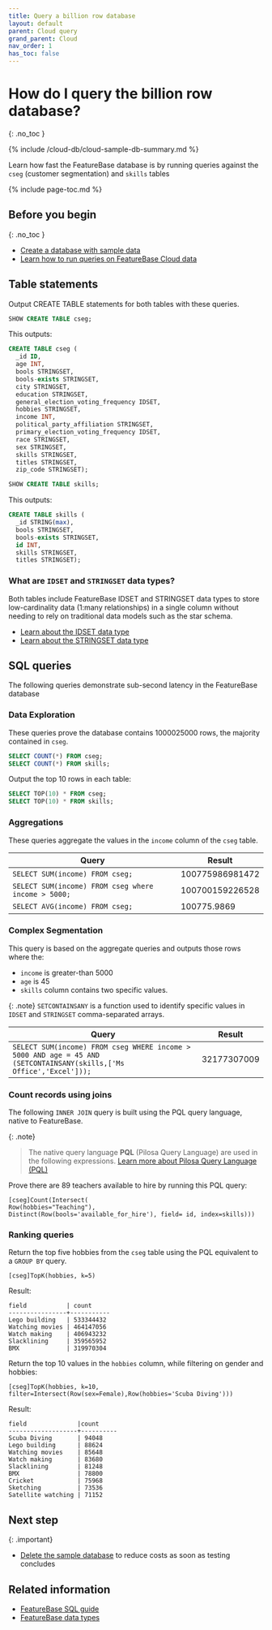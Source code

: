 ```yaml
---
title: Query a billion row database
layout: default
parent: Cloud query
grand_parent: Cloud
nav_order: 1
has_toc: false
---
```


# How do I query the billion row database?
{: .no_toc }

{% include /cloud-db/cloud-sample-db-summary.md %}

Learn how fast the FeatureBase database is by running queries against the `cseg` (customer segmentation) and `skills` tables

{% include page-toc.md %}

## Before you begin
{: .no_toc }
* [Create a database with sample data](/docs/cloud/cloud-databases/cloud-db-create-sample)
* [Learn how to run queries on FeatureBase Cloud data](/docs/cloud/cloud-query/cloud-query-home)

## Table statements

Output CREATE TABLE statements for both tables with these queries.

```sql
SHOW CREATE TABLE cseg;
```

This outputs:

```sql
CREATE TABLE cseg (
  _id ID,
  age INT,
  bools STRINGSET,
  bools-exists STRINGSET,
  city STRINGSET,
  education STRINGSET,
  general_election_voting_frequency IDSET,
  hobbies STRINGSET,
  income INT,
  political_party_affiliation STRINGSET,
  primary_election_voting_frequency IDSET,
  race STRINGSET,
  sex STRINGSET,
  skills STRINGSET,
  titles STRINGSET,
  zip_code STRINGSET);
```

```sql
SHOW CREATE TABLE skills;
```

This outputs:

```sql
CREATE TABLE skills (
  _id STRING(max),
  bools STRINGSET,
  bools-exists STRINGSET,
  id INT,
  skills STRINGSET,
  titles STRINGSET);
```

### What are `IDSET` and `STRINGSET` data types?

Both tables include FeatureBase IDSET and STRINGSET data types to store low-cardinality data (1:many relationships) in a single column without needing to rely on traditional data models such as the star schema.

* [Learn about the IDSET data type](/docs/sql-guide/data-types/data-type-idset)
* [Learn about the STRINGSET data type](/docs/sql-guide/data-types/data-type-stringset)

## SQL queries

The following queries demonstrate sub-second latency in the FeatureBase database

### Data Exploration 

These queries prove the database contains 1000025000 rows, the majority contained in `cseg`.

```sql
SELECT COUNT(*) FROM cseg;
SELECT COUNT(*) FROM skills;
```

Output the top 10 rows in each table:
```sql
SELECT TOP(10) * FROM cseg;
SELECT TOP(10) * FROM skills;
```

### Aggregations

These queries aggregate the values in the `income` column of the `cseg` table.

| Query | Result |
|---|---|
| `SELECT SUM(income) FROM cseg;` | 100775986981472 |
| `SELECT SUM(income) FROM cseg where income > 5000;` | 100700159226528 |
| `SELECT AVG(income) FROM cseg;` | 100775.9869 |

### Complex Segmentation 

This query is based on the aggregate queries and outputs those rows where the:
* `income` is greater-than 5000
* `age` is 45
* `skills` column contains two specific values.

{: .note}
`SETCONTAINSANY` is a function used to identify specific values in `IDSET` and `STRINGSET` comma-separated arrays.

| Query | Result |
|---|---|
| `SELECT SUM(income) FROM cseg WHERE income > 5000 AND age = 45 AND (SETCONTAINSANY(skills,['Ms Office','Excel']));` | 32177307009 |

<!-- commenting out because these hang cloud. Jira is FB-2480
### Grouping with Complex Conditions

A `GROUP BY` query on IDSET and STRINGSET columns will output all values in the

These queries demonstrate how GROUP BY may output more results than expected when IDSET and STRINGSET columns are queried:

```sql
SELECT hobbies, COUNT(*) as cnt
FROM cseg
GROUP BY hobbies
HAVING COUNT(*) > 200000000
ORDER BY cnt DESC;
```

```sql
SELECT education, SUM(income)
FROM cseg
WHERE age=18
GROUP BY education;
```


Use the `FLATTEN` hint to output distinct rather than grouped results:

```sql
SELECT hobbies, COUNT(*) as cnt
FROM cseg
WITH (flatten(hobbies))
GROUP BY hobbies
HAVING COUNT(*) > 200000000
ORDER BY cnt DESC;
```

```sql
SELECT education, SUM(income)
FROM cseg
WITH (flatten(education))
WHERE age=18
GROUP BY education;
```

* [Learn why the GROUP BY on IDSET and STRINGSET columns has unexpected results](/docs/cloud/cloud-troubleshooting/cloud-groupby-flatten-set-setq)
-->
### Count records using joins

The following ```INNER JOIN``` query is built using the PQL query language, native to FeatureBase.

{: .note}
>The native query language **PQL** (Pilosa Query Language) are used in the following expressions.
>[Learn more about Pilosa Query Language (PQL)](/docs/pql-guide/pql-home)

Prove there are 89 teachers available to hire by running this PQL query:

```
[cseg]Count(Intersect(
Row(hobbies="Teaching"),
Distinct(Row(bools='available_for_hire'), field= id, index=skills)))
```

### Ranking queries

Return the top five hobbies from the `cseg` table using the PQL equivalent to a `GROUP BY` query.

```
[cseg]TopK(hobbies, k=5)
```

Result:
```
field           | count
----------------+-----------
Lego building   | 533344432
Watching movies | 464147056
Watch making    | 406943232
Slacklining     | 359565952
BMX             | 319970304
```

Return the top 10 values in the `hobbies` column, while filtering on gender and hobbies:
```
[cseg]TopK(hobbies, k=10, filter=Intersect(Row(sex=Female),Row(hobbies='Scuba Diving')))
```

Result:

```
field              |count
-------------------+----------
Scuba Diving       | 94048
Lego building      | 88624
Watching movies    | 85648
Watch making       | 83680
Slacklining        | 81248
BMX                | 78800
Cricket            | 75968
Sketching          | 73536
Satellite watching | 71152
```

## Next step

{: .important}
* [Delete the sample database](/docs/cloud/cloud-databases/cloud-db-delete) to reduce costs as soon as testing concludes

## Related information

* [FeatureBase SQL guide](/docs/sql-guide/sql-guide-home)
* [FeatureBase data types](/docs/sql-guide/data-types/data-types-home)
